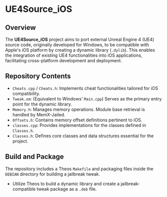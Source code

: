 # UE4Source_iOS

## Overview

The **UE4Source_iOS** project aims to port external Unreal Engine 4 (UE4) source code, originally developed for Windows, to be compatible with Apple's iOS platform by creating a dynamic library (`.dylib`). This enables the integration of existing UE4 functionalities into iOS applications, facilitating cross-platform development and deployment.

## Repository Contents

- `Cheats.cpp` / `Cheats.h`: Implements cheat functionalities tailored for iOS compatibility.
- `Tweak.xm`: (Equivalent to Windows' `Main.cpp`) Serves as the primary entry point for the dynamic library.
- `Memory.h`: Manages memory operations. Module base retrieval is handled by MemX-Jailed.
- `Offsets.h`: Contains memory offset definitions pertinent to iOS.
- `classes.cpp`: Provides implementations for the classes defined in `Classes.h`.
- `Classes.h`: Defines core classes and data structures essential for the project.

## Build and Package

The repository includes a Theos `Makefile` and packaging files inside the `DEBIAN` directory for building a jailbreak tweak.

- Utilize Theos to build a dynamic library and create a jailbreak-compatible tweak package as a `.deb` file.
